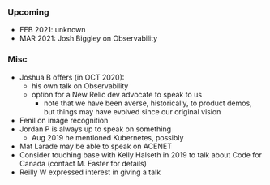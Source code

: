 ### Upcoming

* FEB 2021: unknown
* MAR 2021: Josh Biggley on Observability 

### Misc

* Joshua B offers (in OCT 2020):
    - his own talk on Observability
    - option for a New Relic dev advocate to speak to us
        - note that we have been averse, historically, to product demos, but things may have evolved since our original vision 
* Fenil on image recognition
* Jordan P is always up to speak on something
    * Aug 2019 he mentioned Kubernetes, possibly  
* Mat Larade may be able to speak on ACENET
* Consider touching base with Kelly Halseth in 2019 to talk about Code for Canada (contact M. Easter for details)
* Reilly W expressed interest in giving a talk

